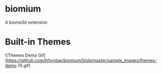 # biomium
A biome3d extension

# Built-in Themes
![Themes Demo Gif](https://github.com/hfsyntax/biomium/blob/master/sample_images/themes-demo (1).gif)
